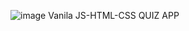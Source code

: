 ![image](https://github.com/user-attachments/assets/f387e152-a948-4f2d-9aac-f8c8a5e11bea)
Vanila JS-HTML-CSS QUIZ APP
